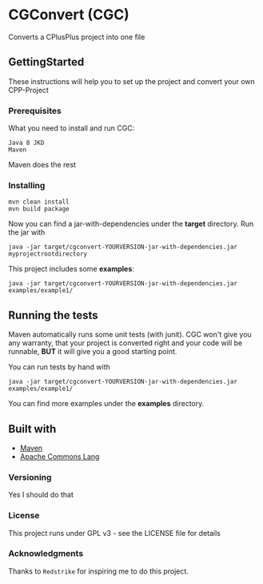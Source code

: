 # CGConvert (CGC)
Converts a CPlusPlus project into one file
## GettingStarted

These instructions will help you to set up the project and convert your own CPP-Project

### Prerequisites

What you need to install and run CGC:

```
Java 8 JKD
Maven
```
Maven does the rest

### Installing

```
mvn clean install
mvn build package
```
Now you can find a jar-with-dependencies under the **target** directory.
Run the jar with
```
java -jar target/cgconvert-YOURVERSION-jar-with-dependencies.jar myprojectrootdirectory
```
This project includes some **examples**:
```
java -jar target/cgconvert-YOURVERSION-jar-with-dependencies.jar examples/example1/
```

## Running the tests

Maven automatically runs some unit tests (with junit).
CGC won't give you any warranty, that your project is converted right and your code will be runnable, **BUT** it will give you a good starting point.

You can run tests by hand with
```
java -jar target/cgconvert-YOURVERSION-jar-with-dependencies.jar examples/example1/
```
You can find more examples under the **examples** directory.

## Built with
* [Maven](https://maven.apache.org/)
* [Apache Commons Lang](https://commons.apache.org/proper/commons-lang/)

### Versioning
Yes I should do that

### License
This project runs under GPL v3 - see the LICENSE file for details

### Acknowledgments
Thanks to `Redstrike` for inspiring me to do this project.
